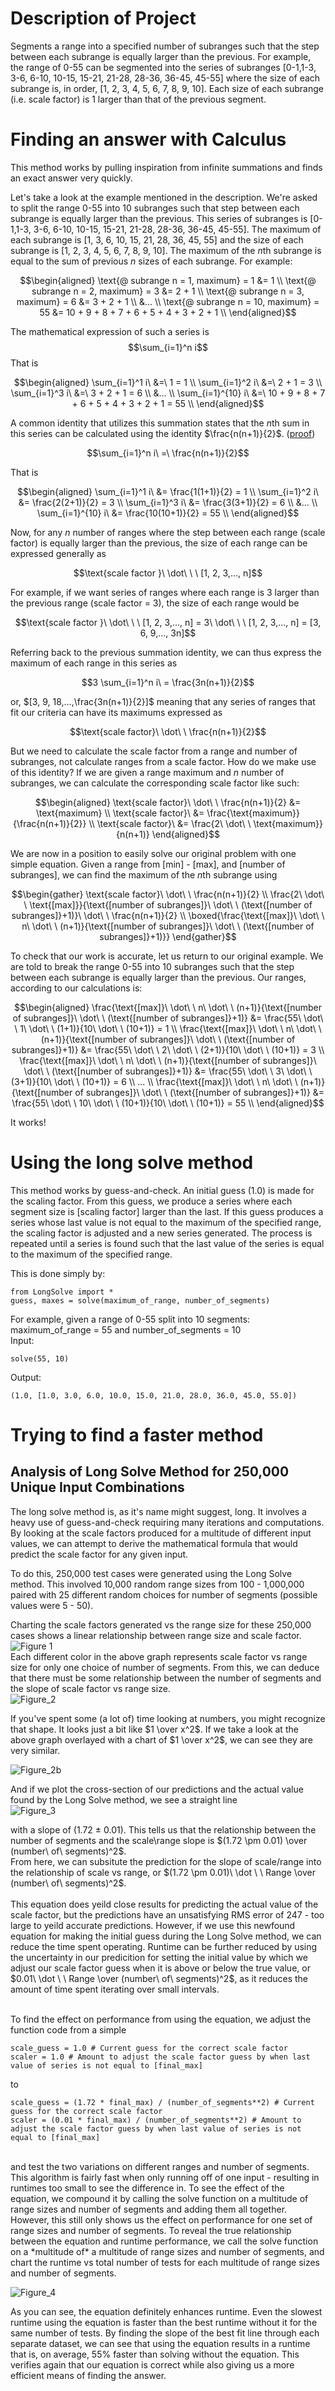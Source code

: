 # Description of Project
Segments a range into a specified number of subranges such that the step between each subrange is equally larger than the previous.
For example, the range of 0-55 can be segmented into the series of subranges [0-1,1-3, 3-6, 6-10, 10-15, 15-21, 21-28, 28-36, 36-45, 45-55] where the size of each subrange is, in order, [1, 2, 3, 4, 5, 6, 7, 8, 9, 10].
Each size of each subrange (i.e. scale factor) is 1 larger than that of the previous segment.

# Finding an answer with Calculus
This method works by pulling inspiration from infinite summations and finds an exact answer very quickly.

Let's take a look at the example mentioned in the description. We're asked to split the range 0-55 into 10 subranges such that step between each subrange is equally larger than the previous. This series of subranges is [0-1,1-3, 3-6, 6-10, 10-15, 15-21, 21-28, 28-36, 36-45, 45-55]. The maximum of each subrange is [1, 3, 6, 10, 15, 21, 28, 36, 45, 55] and the size of each subrange is [1, 2, 3, 4, 5, 6, 7, 8, 9, 10]. The maximum of the *n*th subrange is equal to the sum of previous $n$ sizes of each subrange. For example:
```math
\begin{aligned}
\text{@ subrange n = 1, maximum} = 1 &= 1 \\
\text{@ subrange n = 2, maximum} = 3 &= 2 + 1 \\
\text{@ subrange n = 3, maximum} = 6 &= 3 + 2 + 1 \\
 &... \\
\text{@ subrange n = 10, maximum} = 55 &= 10 + 9 + 8 + 7 + 6 + 5 + 4 + 3 + 2 + 1 \\
\end{aligned}
```
The mathematical expression of such a series is $$\sum_{i=1}^n i$$
That is
```math
\begin{aligned}
\sum_{i=1}^1 i\ &=\ 1 = 1 \\
\sum_{i=1}^2 i\ &=\ 2 + 1 = 3 \\
\sum_{i=1}^3 i\ &=\ 3 + 2 + 1 = 6 \\
&... \\
\sum_{i=1}^{10} i\ &=\ 10 + 9 + 8 + 7 + 6 + 5 + 4 + 3 + 2 + 1 = 55 \\
\end{aligned}
```
A common identity that utilizes this summation states that the *n*th sum in this series can be calculated using the identity $\frac{n(n+1)}{2}$. ([proof](https://youtu.be/NqwvNm2enEo?si=oBuBLltDGJ-OPTZv))
```math
\sum_{i=1}^n i\ =\ \frac{n(n+1)}{2}
```
That is
```math
\begin{aligned}
\sum_{i=1}^1 i\ &= \frac{1(1+1)}{2} = 1 \\
\sum_{i=1}^2 i\ &= \frac{2(2+1)}{2} = 3 \\
\sum_{i=1}^3 i\ &= \frac{3(3+1)}{2} = 6 \\
&... \\
\sum_{i=1}^{10} i\ &= \frac{10(10+1)}{2} = 55 \\
\end{aligned}
```
Now, for any $n$ number of ranges where the step between each range (scale factor) is equally larger than the previous, the size of each range can be expressed generally as
```math
\text{scale factor }\ \dot\ \ \ [1, 2, 3,..., n]
```
For example, if we want series of ranges where each range is 3 larger than the previous range (scale factor = 3), the size of each range would be
```math
\text{scale factor }\ \dot\ \ \ [1, 2, 3,..., n] = 3\ \dot\ \ \ [1, 2, 3,..., n] = [3, 6, 9,..., 3n]
```
Referring back to the previous summation identity, we can thus express the maximum of each range in this series as
```math
3 \sum_{i=1}^n i\ = \frac{3n(n+1)}{2}
```
or, $[3, 9, 18,...,\frac{3n(n+1)}{2}]$ meaning that any series of ranges that fit our criteria can have its maximums expressed as
```math
\text{scale factor}\ \dot\ \ \frac{n(n+1)}{2}
```
But we need to calculate the scale factor from a range and number of subranges, not calculate ranges from a scale factor. How do we make use of this identity? If we are given a range maximum and $n$ number of subranges, we can calculate the corresponding scale factor like such:
```math
\begin{aligned}
\text{scale factor}\ \dot\ \ \frac{n(n+1)}{2} &= \text{maximum} \\
\text{scale factor}\ &= \frac{\text{maximum}}{\frac{n(n+1)}{2}} \\
\text{scale factor}\ &= \frac{2\ \dot\ \ \text{maximum}}{n(n+1)}
\end{aligned}
```
We are now in a position to easily solve our original problem with one simple equation. Given a range from [min] - [max], and [number of subranges], we can find the maximum of the *n*th subrange using
```math
\begin{gather}
\text{scale factor}\ \dot\ \ \frac{n(n+1)}{2} \\
\frac{2\ \dot\ \ \text{[max]}}{\text{[number of subranges]}\ \dot\ \ (\text{[number of subranges]}+1)}\ \dot\ \ \frac{n(n+1)}{2} \\
\boxed{\frac{\text{[max]}\ \dot\ \ n\ \dot\ \ (n+1)}{\text{[number of subranges]}\ \dot\ \ (\text{[number of subranges]}+1)}}
\end{gather}
```
To check that our work is accurate, let us return to our original example. We are told to break the range 0-55 into 10 subranges such that the step between each subrange is equally larger than the previous.
Our ranges, according to our calculations is:
```math
\begin{aligned}
\frac{\text{[max]}\ \dot\ \ n\ \dot\ \ (n+1)}{\text{[number of subranges]}\ \dot\ \ (\text{[number of subranges]}+1)} &= \frac{55\ \dot\ \ 1\ \dot\ \ (1+1)}{10\ \dot\ \ (10+1)} = 1 \\
\frac{\text{[max]}\ \dot\ \ n\ \dot\ \ (n+1)}{\text{[number of subranges]}\ \dot\ \ (\text{[number of subranges]}+1)} &= \frac{55\ \dot\ \ 2\ \dot\ \ (2+1)}{10\ \dot\ \ (10+1)} = 3 \\
\frac{\text{[max]}\ \dot\ \ n\ \dot\ \ (n+1)}{\text{[number of subranges]}\ \dot\ \ (\text{[number of subranges]}+1)} &= \frac{55\ \dot\ \ 3\ \dot\ \ (3+1)}{10\ \dot\ \ (10+1)} = 6 \\
... \\
\frac{\text{[max]}\ \dot\ \ n\ \dot\ \ (n+1)}{\text{[number of subranges]}\ \dot\ \ (\text{[number of subranges]}+1)} &= \frac{55\ \dot\ \ 10\ \dot\ \ (10+1)}{10\ \dot\ \ (10+1)} = 55 \\
\end{aligned}
```
It works!

# Using the long solve method
This method works by guess-and-check. 
An initial guess (1.0) is made for the scaling factor. From this guess, we produce a series where each segment size is [scaling factor] larger than the last.
If this guess produces a series whose last value is not equal to the maximum of the specified range, the scaling factor is adjusted and a new series generated.
The process is repeated until a series is found such that the last value of the series is equal to the maximum of the specified range.

This is done simply by:
```
from LongSolve import *
guess, maxes = solve(maximum_of_range, number_of_segments)
```

For example, given a range of 0-55 split into 10 segments: maximum_of_range = 55 and number_of_segments = 10 <br/>
Input:
```
solve(55, 10)
```
Output:
```
(1.0, [1.0, 3.0, 6.0, 10.0, 15.0, 21.0, 28.0, 36.0, 45.0, 55.0])
```
# Trying to find a faster method
## Analysis of Long Solve Method for 250,000 Unique Input Combinations

The long solve method is, as it's name might suggest, long. It involves a heavy use of guess-and-check requiring many iterations and computations. By looking at the scale factors produced for a multitude of different input values, we can attempt to derive the mathematical formula that would predict the scale factor for any given input. </br>

To do this, 250,000 test cases were generated using the Long Solve method. This involved 10,000 random range sizes from 100 - 1,000,000 paired with 25 different random choices for number of segments (possible values were 5 - 50).

Charting the scale factors generated vs the range size for these 250,000 cases shows a linear relationship between range size and scale factor. </br>
![Figure 1](Figures/Figure_1.png) </br>
Each different color in the above graph represents scale factor vs range size for only one choice of number of segments. From this, we can deduce that there must be some relationship between the number of segments and the slope of scale factor vs range size. </br>
![Figure_2](Figures/Figure_2.png) </br>

If you've spent some (a lot of) time looking at numbers, you might recognize that shape. It looks just a bit like $1 \over x^2$. If we take a look at the above graph overlayed with a chart of $1 \over x^2$, we can see they are very similar. </br>

![Figure_2b](Figures/Figure_2b.png) </br>

And if we plot the cross-section of our predictions and the actual value found by the Long Solve method, we see a straight line </br>
![Figure_3](Figures/Figure_3.png) </br>

with a slope of (1.72 $\pm$ 0.01). This tells us that the relationship between the number of segments and the scale\range slope is $(1.72 \pm 0.01) \over (number\ of\ segments)^2$. </br>
From here, we can subsitute the prediction for the slope of scale/range into the relationship of scale vs range, or $(1.72 \pm 0.01)\ \dot \ \ Range \over (number\ of\ segments)^2$. </br> </br>
This equation does yeild close results for predicting the actual value of the scale factor, but the predictions have an unsatisfying RMS error of 247 - too large to yeild accurate predictions. However, if we use this newfound equation for making the initial guess during the Long Solve method, we can reduce the time spent operating. Runtime can be further reduced by using the uncertainty in our predicition for setting the initial value by which we adjust our scale factor guess when it is above or below the true value, or $0.01\ \dot \ \ Range \over (number\ of\ segments)^2$, as it reduces the amount of time spent iterating over small intervals. </br> </br>

To find the effect on performance from using the equation, we adjust the function code from a simple
```
scale_guess = 1.0 # Current guess for the correct scale factor
scaler = 1.0 # Amount to adjust the scale factor guess by when last value of series is not equal to [final_max]
```
to
```
scale_guess = (1.72 * final_max) / (number_of_segments**2) # Current guess for the correct scale factor
scaler = (0.01 * final_max) / (number_of_segments**2) # Amount to adjust the scale factor guess by when last value of series is not equal to [final_max]
```
</br>
and test the two variations on different ranges and number of segments. This algorithm is fairly fast when only running off of one input - resulting in runtimes too small to see the difference in. To see the effect of the equation, we compound it by calling the solve function on a multitude of range sizes and number of segments and adding them all together. However, this still only shows us the effect on performance for one set of range sizes and number of segments. To reveal the true relationship between the equation and runtime performance, we call the solve function on a *multitude of* a multitude of range sizes and number of segments, and chart the runtime vs total number of tests for each multitude of range sizes and number of segments. </br>

![Figure_4](Figures/Figure_4.png) </br>

As you can see, the equation definitely enhances runtime. Even the slowest runtime using the equation is faster than the best runtime without it for the same number of tests. By finding the slope of the best fit line through each separate dataset, we can see that using the equation results in a runtime that is, on average, 55% faster than solving without the equation. This verifies again that our equation is correct while also giving us a more efficient means of finding the answer.

